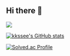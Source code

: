 ## Hi there 👋

<img src="https://img.shields.io/badge/JavaScript-F7DF1E?style=flat-square&logo=javascript&logoColor=black"/>

[![kkssee's GitHub stats](https://github-readme-stats-kkssees-projects.vercel.app/api?username=kkssee&hide=issues&count_private=true&show_icons=true)](https://github.com/kkssee)

[![Solved.ac Profile](http://mazassumnida.wtf/api/v2/generate_badge?boj=kkssee)](https://solved.ac/kkssee/)
<!--
**kkssee/kkssee** is a ✨ _special_ ✨ repository because its `README.md` (this file) appears on your GitHub profile.

Here are some ideas to get you started:

- 🔭 I’m currently working on ...
- 🌱 I’m currently learning ...
- 👯 I’m looking to collaborate on ...
- 🤔 I’m looking for help with ...
- 💬 Ask me about ...
- 📫 How to reach me: ...
- 😄 Pronouns: ...
- ⚡ Fun fact: ...
-->
